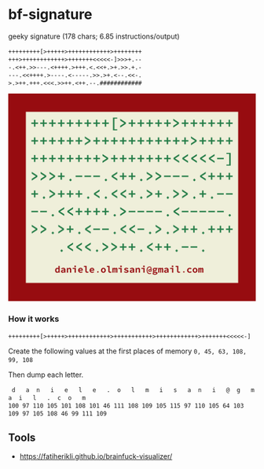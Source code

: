 # bf-signature
geeky signature (178 chars; 6.85 instructions/output)

```
+++++++++[>+++++>++++++++++++>++++++++
+++>++++++++++++>+++++++<<<<<-]>>>+.--
-.<++.>>---.<++++.>+++.<.<<+.>+.>>.+.-
---.<<++++.>----.<-----.>>.>+.<--.<<-.
>.>++.+++.<<<.>>++.<++.--.############
```


![signature](bf-signature.png) 

### How it works

```
+++++++++[>+++++>++++++++++++>+++++++++++>++++++++++++>+++++++<<<<<-]
 ````
 
Create the following values at the first places of memory ```0, 45, 63, 108, 99, 108```

Then dump each letter.

```
 d   a  n   i   e   l   e   .  o   l   m   i   s   a  n   i   @  g   m   a  i   l   .  c  o   m 
100 97 110 105 101 108 101 46 111 108 109 105 115 97 110 105 64 103 109 97 105 108 46 99 111 109 
```

## Tools

* https://fatiherikli.github.io/brainfuck-visualizer/

